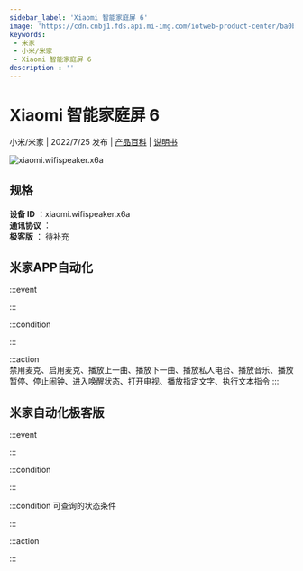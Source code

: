 ```yaml
---
sidebar_label: 'Xiaomi 智能家庭屏 6'
image: 'https://cdn.cnbj1.fds.api.mi-img.com/iotweb-product-center/ba0b819a8731297533f3a8fdf5bd66ce_1658371032113.png?GalaxyAccessKeyId=AKVGLQWBOVIRQ3XLEW&Expires=9223372036854775807&Signature=9kVtf8YspTOBRha3JZFhA0shyh0='
keywords: 
 - 米家
 - 小米/米家
 - Xiaomi 智能家庭屏 6
description : ''
---
```

# Xiaomi 智能家庭屏 6

小米/米家 | 2022/7/25 发布 | [产品百科](https://home.mi.com/webapp/content/baike/product/index.html?model=xiaomi.wifispeaker.x6a/) | [说明书](https://home.mi.com/views/introduction.html?model=xiaomi.wifispeaker.x6a&region=cn)

![xiaomi.wifispeaker.x6a](https://cdn.cnbj1.fds.api.mi-img.com/iotweb-product-center/ba0b819a8731297533f3a8fdf5bd66ce_1658371032113.png?GalaxyAccessKeyId=AKVGLQWBOVIRQ3XLEW&Expires=9223372036854775807&Signature=9kVtf8YspTOBRha3JZFhA0shyh0=)

## 规格  
> 
**设备 ID** ：xiaomi.wifispeaker.x6a  
**通讯协议** ：  
**极客版**  ： 待补充 


## 米家APP自动化  

:::event  

:::

:::condition  

:::

:::action   
禁用麦克、启用麦克、播放上一曲、播放下一曲、播放私人电台、播放音乐、播放暂停、停止闹钟、进入唤醒状态、打开电视、播放指定文字、执行文本指令
:::

## 米家自动化极客版  

:::event  

:::

:::condition  

:::

:::condition 可查询的状态条件  

:::

:::action  

:::

        
